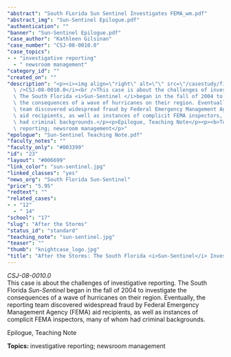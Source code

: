 ```yaml
---
"abstract": "South FLorida Sun Sentinel Investigates FEMA_wm.pdf"
"abstract_img": "Sun-Sentinel Epilogue.pdf"
"authentication": ""
"banner": "Sun-Sentinel Epilogue.pdf"
"case_author": "Kathleen Gilsinan"
"case_number": "CSJ-08-0010.0"
"case_topics":
- - "investigative reporting"
  - " newsroom management"
"category_id": ""
"created_on": ""
"description": "<p><i><img align=\"right\" alt=\"\" src=\"/casestudy/files/photos/249/sun-sentinel.gif\"\
  \ />CSJ-08-0010.0</i><br />This case is about the challenges of investigative reporting.\
  \ The South Florida <i>Sun-Sentinel </i>began in the fall of 2004 to investigate\
  \ the consequences of a wave of hurricanes on their region. Eventually, the reporting\
  \ team discovered widespread fraud by Federal Emergency Management Agency (FEMA)\
  \ aid recipients, as well as instances of complicit FEMA inspectors, many of whom\
  \ had criminal backgrounds.</p><p>Epilogue, Teaching Note</p><p><b>Topics: </b>investigative\
  \ reporting; newsroom management</p>"
"epologue": "Sun-Sentinel Teaching Note.pdf"
"faculty_notes": ""
"faculty_only": "#003399"
"id": "23"
"layout": "#006699"
"link_color": "sun-sentinel.jpg"
"linked_classes": "yes"
"news_org": "South Florida Sun-Sentinel"
"price": "5.95"
"redtext": ""
"related_cases":
- - "12"
  - " 14"
"school": "17"
"slug": "After the Storms"
"status_id": "standard"
"teaching_note": "sun-sentinel.jpg"
"teaser": ""
"thumb": "knightcase_logo.jpg"
"title": "After the Storms: The South Florida <i>Sun-Sentinel</i> Investigates FEMA"
---
```

<p><i><img align="right" alt="" src="/casestudy/files/photos/249/sun-sentinel.gif" />CSJ-08-0010.0</i><br />This case is about the challenges of investigative reporting. The South Florida <i>Sun-Sentinel </i>began in the fall of 2004 to investigate the consequences of a wave of hurricanes on their region. Eventually, the reporting team discovered widespread fraud by Federal Emergency Management Agency (FEMA) aid recipients, as well as instances of complicit FEMA inspectors, many of whom had criminal backgrounds.</p><p>Epilogue, Teaching Note</p><p><b>Topics: </b>investigative reporting; newsroom management</p>
